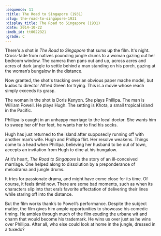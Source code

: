 ```yaml
---
:sequence: 11
:title: The Road to Singapore (1931)
:slug: the-road-to-singapore-1931
:display_title: The Road to Singapore (1931)
:date: 2014-10-22
:imdb_id: tt0022321
:grade: C
---
```

There's a shot in _The Road to Singapore_ that sums up the film. It's night. Cross-fade from natives pounding jungle drums to a woman gazing out her bedroom window. The camera then pans out and up, across acres and acres of dark jungle to settle behind a man standing on his porch, gazing at the woman’s bungalow in the distance. 

Now granted, the shot's tracking over an obvious paper mache model, but kudos to director Alfred Green for trying. This is a movie whose reach simply exceeds its grasp. 

The woman in the shot is Doris Kenyon. She plays Phillipa. The man is William Powell. He plays Hugh. The setting is Khota, a small tropical island in the Pacific. 

Phillipa is caught in an unhappy marriage to the local doctor. She wants him to sweep her off her feet, he wants her to find his socks. 

Hugh has just returned to the island after supposedly running off with another man’s wife. Hugh and Phillipa flirt. Her resolve weakens. Things come to a head when Phillipa, believing her husband to be out of town, accepts an invitation from Hugh to dine at his bungalow.

At it’s heart, _The Road to Singapore_ is the story of an ill-conceived marriage. One helped along to dissolution by a preponderance of melodrama and jungle drums. 

It tries for passionate drama, and might have come close for its time. Of course, it feels timid now. There are some bad moments, such as when its characters slip into that era’s favorite affectation of delivering their lines while staring off into the distance. 

But the film works thank’s to Powell’s performance. Despite the subject matter, the film gives him ample opportunities to showcase his comedic timing. He ambles through much of the film exuding the urbane wit and charm that would become his trademark. He wins us over just as he wins over Phillipa. After all, who else could look at home in the jungle, dressed in a tuxedo?


